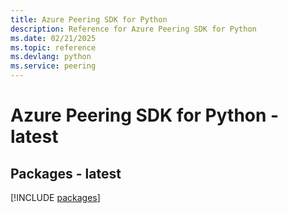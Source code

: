 ```yaml
---
title: Azure Peering SDK for Python
description: Reference for Azure Peering SDK for Python
ms.date: 02/21/2025
ms.topic: reference
ms.devlang: python
ms.service: peering
---
```

# Azure Peering SDK for Python - latest
## Packages - latest
[!INCLUDE [packages](peering-index.md)]